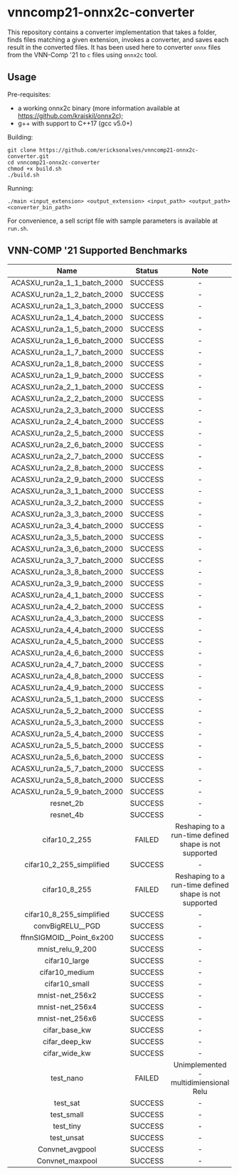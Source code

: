 # vnncomp21-onnx2c-converter

This repository contains a converter implementation that takes a folder, finds files matching a given extension, invokes a converter, and saves each result in the converted files. It has been used here to converter `onnx` files from the VNN-Comp '21 to `c` files using `onnx2c` tool.

## Usage

Pre-requisites:
- a working onnx2c binary (more information available at https://github.com/kraiskil/onnx2c);
- g++ with support to C++17 (gcc v5.0+)

Building:

```
git clone https://github.com/ericksonalves/vnncomp21-onnx2c-converter.git
cd vnncomp21-onnx2c-converter
chmod +x build.sh
./build.sh
```

Running:

```
./main <input_extension> <output_extension> <input_path> <output_path> <converter_bin_path>
```

For convenience, a sell script file with sample parameters is available at `run.sh`.

## VNN-COMP '21 Supported Benchmarks

|           **Name**          | **Status** |                        **Note**                        |
|:---------------------------:|:----------:|:------------------------------------------------------:|
| ACASXU_run2a_1_1_batch_2000 |   SUCCESS  |                            -                           |
| ACASXU_run2a_1_2_batch_2000 |   SUCCESS  |                            -                           |
| ACASXU_run2a_1_3_batch_2000 |   SUCCESS  |                            -                           |
| ACASXU_run2a_1_4_batch_2000 |   SUCCESS  |                            -                           |
| ACASXU_run2a_1_5_batch_2000 |   SUCCESS  |                            -                           |
| ACASXU_run2a_1_6_batch_2000 |   SUCCESS  |                            -                           |
| ACASXU_run2a_1_7_batch_2000 |   SUCCESS  |                            -                           |
| ACASXU_run2a_1_8_batch_2000 |   SUCCESS  |                            -                           |
| ACASXU_run2a_1_9_batch_2000 |   SUCCESS  |                            -                           |
| ACASXU_run2a_2_1_batch_2000 |   SUCCESS  |                            -                           |
| ACASXU_run2a_2_2_batch_2000 |   SUCCESS  |                            -                           |
| ACASXU_run2a_2_3_batch_2000 |   SUCCESS  |                            -                           |
| ACASXU_run2a_2_4_batch_2000 |   SUCCESS  |                            -                           |
| ACASXU_run2a_2_5_batch_2000 |   SUCCESS  |                            -                           |
| ACASXU_run2a_2_6_batch_2000 |   SUCCESS  |                            -                           |
| ACASXU_run2a_2_7_batch_2000 |   SUCCESS  |                            -                           |
| ACASXU_run2a_2_8_batch_2000 |   SUCCESS  |                            -                           |
| ACASXU_run2a_2_9_batch_2000 |   SUCCESS  |                            -                           |
| ACASXU_run2a_3_1_batch_2000 |   SUCCESS  |                            -                           |
| ACASXU_run2a_3_2_batch_2000 |   SUCCESS  |                            -                           |
| ACASXU_run2a_3_3_batch_2000 |   SUCCESS  |                            -                           |
| ACASXU_run2a_3_4_batch_2000 |   SUCCESS  |                            -                           |
| ACASXU_run2a_3_5_batch_2000 |   SUCCESS  |                            -                           |
| ACASXU_run2a_3_6_batch_2000 |   SUCCESS  |                            -                           |
| ACASXU_run2a_3_7_batch_2000 |   SUCCESS  |                            -                           |
| ACASXU_run2a_3_8_batch_2000 |   SUCCESS  |                            -                           |
| ACASXU_run2a_3_9_batch_2000 |   SUCCESS  |                            -                           |
| ACASXU_run2a_4_1_batch_2000 |   SUCCESS  |                            -                           |
| ACASXU_run2a_4_2_batch_2000 |   SUCCESS  |                            -                           |
| ACASXU_run2a_4_3_batch_2000 |   SUCCESS  |                            -                           |
| ACASXU_run2a_4_4_batch_2000 |   SUCCESS  |                            -                           |
| ACASXU_run2a_4_5_batch_2000 |   SUCCESS  |                            -                           |
| ACASXU_run2a_4_6_batch_2000 |   SUCCESS  |                            -                           |
| ACASXU_run2a_4_7_batch_2000 |   SUCCESS  |                            -                           |
| ACASXU_run2a_4_8_batch_2000 |   SUCCESS  |                            -                           |
| ACASXU_run2a_4_9_batch_2000 |   SUCCESS  |                            -                           |
| ACASXU_run2a_5_1_batch_2000 |   SUCCESS  |                            -                           |
| ACASXU_run2a_5_2_batch_2000 |   SUCCESS  |                            -                           |
| ACASXU_run2a_5_3_batch_2000 |   SUCCESS  |                            -                           |
| ACASXU_run2a_5_4_batch_2000 |   SUCCESS  |                            -                           |
| ACASXU_run2a_5_5_batch_2000 |   SUCCESS  |                            -                           |
| ACASXU_run2a_5_6_batch_2000 |   SUCCESS  |                            -                           |
| ACASXU_run2a_5_7_batch_2000 |   SUCCESS  |                            -                           |
| ACASXU_run2a_5_8_batch_2000 |   SUCCESS  |                            -                           |
| ACASXU_run2a_5_9_batch_2000 |   SUCCESS  |                            -                           |
|          resnet_2b          |   SUCCESS  |                            -                           |
|          resnet_4b          |   SUCCESS  |                            -                           |
|        cifar10_2_255        |   FAILED   | Reshaping to a run-time defined shape is not supported |
|   cifar10_2_255_simplified  |   SUCCESS  |                            -                           |
|        cifar10_8_255        |   FAILED   | Reshaping to a run-time defined shape is not supported |
|   cifar10_8_255_simplified  |   SUCCESS  |                            -                           |
|       convBigRELU__PGD      |   SUCCESS  |                            -                           |
|   ffnnSIGMOID__Point_6x200  |   SUCCESS  |                            -                           |
|       mnist_relu_9_200      |   SUCCESS  |                            -                           |
|        cifar10_large        |   SUCCESS  |                            -                           |
|        cifar10_medium       |   SUCCESS  |                            -                           |
|        cifar10_small        |   SUCCESS  |                            -                           |
|        mnist-net_256x2      |   SUCCESS  |                            -                           |
|        mnist-net_256x4      |   SUCCESS  |                            -                           |
|        mnist-net_256x6      |   SUCCESS  |                            -                           |
|        cifar_base_kw        |   SUCCESS  |                            -                           |
|        cifar_deep_kw        |   SUCCESS  |                            -                           |
|        cifar_wide_kw        |   SUCCESS  |                            -                           |
|          test_nano          |   FAILED   |         Unimplemented - multidimiensional Relu         |
|           test_sat          |   SUCCESS  |                            -                           |
|          test_small         |   SUCCESS  |                            -                           |
|          test_tiny          |   SUCCESS  |                            -                           |
|          test_unsat         |   SUCCESS  |                            -                           |
|       Convnet_avgpool       |   SUCCESS  |                            -                           |
|       Convnet_maxpool       |   SUCCESS  |                            -                           |